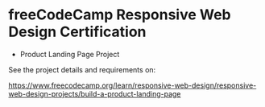 # freeCodeCamp Responsive Web Design Certification

- Product Landing Page Project

See the project details and requirements on: 

https://www.freecodecamp.org/learn/responsive-web-design/responsive-web-design-projects/build-a-product-landing-page

